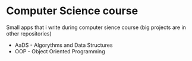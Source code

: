 # Computer Science course
Small apps that i write during computer sience course (big projects are in other repositories)

* AaDS - Algorythms and Data Structures
* OOP - Object Oriented Programming
